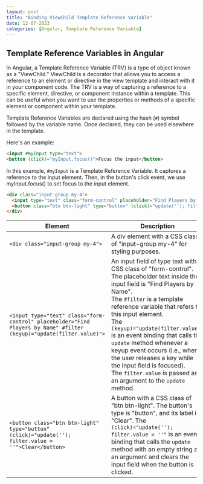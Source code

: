 ```yaml
---
layout: post
title: "Binding ViewChild Template Reference Variable"
date: 12-07-2023
categories: [Angular, Template Reference Variable]
---
```


## Template Reference Variables in Angular

In Angular, a Template Reference Variable (TRV) is a type of object known as a "ViewChild." ViewChild is a decorator that allows you to access a reference to an element or directive in the view template and interact with it in your component code. The TRV is a way of capturing a reference to a specific element, directive, or component instance within a template. This can be useful when you want to use the properties or methods of a specific element or component within your template.

Template Reference Variables are declared using the hash (`#`) symbol followed by the variable name. Once declared, they can be used elsewhere in the template.

Here's an example:

```html
<input #myInput type="text">
<button (click)="myInput.focus()">Focus the input</button>
```
In this example, `#myInput` is a Template Reference Variable. It captures a reference to the input element. Then, in the button's click event, we use myInput.focus() to set focus to the input element.

```html
<div class="input-group my-4">
  <input type="text" class="form-control" placeholder="Find Players by Name" #filter (keyup)="update(filter.value)">
  <button class="btn btn-light" type="button" (click)="update(''); filter.value = ''">Clear</button>
</div>
```

| Element | Description |
| --- | --- |
| `<div class="input-group my-4">` | A div element with a CSS class of "input-group my-4" for styling purposes. |
| `<input type="text" class="form-control" placeholder="Find Players by Name" #filter (keyup)="update(filter.value)">` | An input field of type text with a CSS class of "form-control". The placeholder text inside the input field is "Find Players by Name".<br/>The `#filter` is a template reference variable that refers to this input element. <br/>The `(keyup)="update(filter.value)"` is an event binding that calls the `update` method whenever a keyup event occurs (i.e., when the user releases a key while the input field is focused).<br/>The `filter.value` is passed as an argument to the `update` method. |
| `<button class="btn btn-light" type="button" (click)="update(''); filter.value = ''">Clear</button>` | A button with a CSS class of "btn btn-light". The button's type is "button", and its label is "Clear". The `(click)="update(''); filter.value = ''"` is an event binding that calls the `update` method with an empty string as an argument and clears the input field when the button is clicked. |
